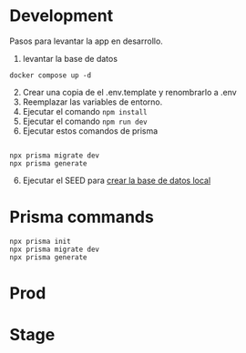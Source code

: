 # Development
Pasos para levantar la app en desarrollo.

1. levantar la base de datos
```
docker compose up -d
```

2. Crear una copia de el .env.template y renombrarlo  a .env
3. Reemplazar las variables de entorno.
4. Ejecutar el comando ``` npm install ```
5. Ejecutar el comando ``` npm run dev ```
6. Ejecutar estos comandos de prisma
```

npx prisma migrate dev
npx prisma generate

```

6. Ejecutar el SEED para [crear la base de datos local](localhost:3000/api/seed)

# Prisma commands

```
npx prisma init
npx prisma migrate dev
npx prisma generate

```

# Prod


# Stage
